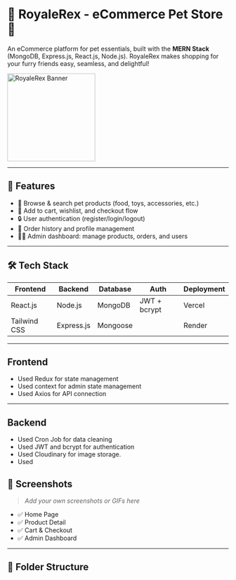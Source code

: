 

# 🐾 RoyaleRex - eCommerce Pet Store 🛒

An  eCommerce platform for pet essentials, built with the **MERN Stack** (MongoDB, Express.js, React.js, Node.js).
RoyaleRex makes shopping for your furry friends easy, seamless, and delightful!

<img src="https://pet-store-d7dr.vercel.app/assets/logo-WbDdCb1l.png" alt="RoyaleRex Banner" width="200" />


---

## 🚀 Features

- 🐶 Browse & search pet products (food, toys, accessories, etc.)
- 🛒 Add to cart, wishlist, and checkout flow
- 🔒 User authentication (register/login/logout)
- 🧾 Order history and profile management
- 🧑‍💻 Admin dashboard: manage products, orders, and users


---

## 🛠️ Tech Stack

| Frontend      | Backend         | Database   | Auth         | Deployment       |
|---------------|-----------------|------------|--------------|------------------|
| React.js      | Node.js         | MongoDB    | JWT + bcrypt | Vercel  |
| Tailwind CSS  | Express.js      | Mongoose   |              | Render  |

---

## Frontend
- Used Redux for state management
- Used context for admin state management
- Used Axios for API connection 

---

## Backend
- Used Cron Job for data cleaning
- Used JWT and bcrypt for authentication
- Used Cloudinary for image storage.
- Used

## 📸 Screenshots

> _Add your own screenshots or GIFs here_

- ✅ Home Page
- ✅ Product Detail
- ✅ Cart & Checkout
- ✅ Admin Dashboard

---

## 📂 Folder Structure
